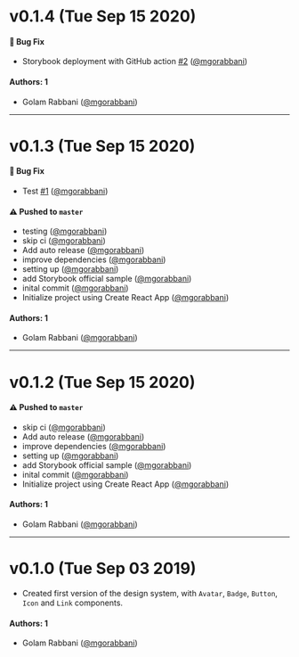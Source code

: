 # v0.1.4 (Tue Sep 15 2020)

#### 🐛 Bug Fix

- Storybook deployment with GitHub action [#2](https://github.com/wundery/aton/pull/2) ([@mgorabbani](https://github.com/mgorabbani))

#### Authors: 1

- Golam Rabbani ([@mgorabbani](https://github.com/mgorabbani))

---

# v0.1.3 (Tue Sep 15 2020)

#### 🐛 Bug Fix

- Test [#1](https://github.com/wundery/aton/pull/1) ([@mgorabbani](https://github.com/mgorabbani))

#### ⚠️ Pushed to `master`

- testing ([@mgorabbani](https://github.com/mgorabbani))
- skip ci ([@mgorabbani](https://github.com/mgorabbani))
- Add auto release ([@mgorabbani](https://github.com/mgorabbani))
- improve dependencies ([@mgorabbani](https://github.com/mgorabbani))
- setting up ([@mgorabbani](https://github.com/mgorabbani))
- add Storybook official sample ([@mgorabbani](https://github.com/mgorabbani))
- inital commit ([@mgorabbani](https://github.com/mgorabbani))
- Initialize project using Create React App ([@mgorabbani](https://github.com/mgorabbani))

#### Authors: 1

- Golam Rabbani ([@mgorabbani](https://github.com/mgorabbani))

---

# v0.1.2 (Tue Sep 15 2020)

#### ⚠️ Pushed to `master`

- skip ci ([@mgorabbani](https://github.com/mgorabbani))
- Add auto release ([@mgorabbani](https://github.com/mgorabbani))
- improve dependencies ([@mgorabbani](https://github.com/mgorabbani))
- setting up ([@mgorabbani](https://github.com/mgorabbani))
- add Storybook official sample ([@mgorabbani](https://github.com/mgorabbani))
- inital commit ([@mgorabbani](https://github.com/mgorabbani))
- Initialize project using Create React App ([@mgorabbani](https://github.com/mgorabbani))

#### Authors: 1

- Golam Rabbani ([@mgorabbani](https://github.com/mgorabbani))

---

# v0.1.0 (Tue Sep 03 2019)

- Created first version of the design system, with `Avatar`, `Badge`, `Button`, `Icon` and `Link` components.

#### Authors: 1

- Golam Rabbani ([@mgorabbani](https://github.com/mgorabbani))
